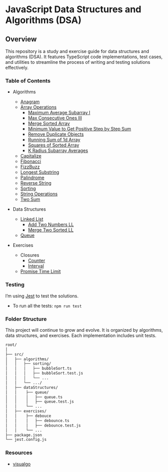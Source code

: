 # JavaScript Data Structures and Algorithms (DSA)

## Overview

This repository is a study and exercise guide for data structures and algorithms (DSA). It features TypeScript code implementations, test cases, and utilities to streamline the process of writing and testing solutions effectively.

### Table of Contents

- Algorithms
  - [Anagram](/src/algorithms/anagram)
  - [Array Operations](/src/algorithms/arraysOperations/)
    - [Maximum Average Subarray I](/src/algorithms/maximumAverageSubarray)
    - [Max Consecutive Ones III](/src/algorithms/maxConsecutiveOnes/)
    - [Merge Sorted Array](/src/algorithms/arraysOperations/mergeSortedArray/)
    - [Minimum Value to Get Positive Step by Step Sum](/src/algorithms/minimumValueToGetPositiveStepByStepSum/)
    - [Remove Duplicate Objects](/src/algorithms/arraysOperations/removeDuplicateObjects/)
    - [Running Sum of 1d Array](/src/algorithms/runningSumOf1dArray/)
    - [Squares of Sorted Array](/src/algorithms/squaresOfSortedArray/)
    - [K Radius Subarray Averages](/src/algorithms/kRadiusSubarrayAverages/)
  - [Capitalize](/src/algorithms/capitalize/)
  - [Fibonacci](/src/algorithms/fibonacci)
  - [FizzBuzz](/src/algorithms/fizzBuzz/)
  - [Longest Substring](/src/algorithms/longestSubstring)
  - [Palindrome](/src/algorithms/palindrome)
  - [Reverse String](/src/algorithms/reverseString)
  - [Sorting](/src/algorithms/sorting/)
  - [String Operations](/src/algorithms/stringOperations/)
  - [Two Sum](/src/algorithms/twoSum)

- Data Structures
  - [Linked List](/src/dataStructures/linkedList)
    - [Add Two Numbers LL](/src/dataStructures/linkedList/addTwoNumbers/)
    - [Merge Two Sorted LL](/src/dataStructures/linkedList//mergeTwoSortedLinkedLists/)
  - [Queue](/src/dataStructures/queue/)

- Exercises
  - Closures
    - [Counter](/src/exercises/closures/counter/)
    - [Interval](/src/exercises/closures/interval/)
  - [Promise Time Limit](/src/exercises/promiseTimeLimit)  

### Testing

I’m using [Jest](https://jestjs.io/) to test the solutions.

- To run all the tests: `npm run test`

### Folder Structure

This project will continue to grow and evolve. It is organized by algorithms, data structures, and exercises. Each implementation includes unit tests.


```bash
root/
│
├── src/
│   ├── algorithms/
│   │   ├── sorting/
│   │   │   ├── bubbleSort.ts
│   │   │   ├── bubbleSort.test.js
│   │   │   └── ...
│   │   └── .../
│   ├── dataStructures/
│   │    ├── queue/
│   │    │   ├── queue.ts
│   │    │   ├── queue.test.js
│   │    └── ...
│   ├── exercises/
│   │    ├── debouce
│   │    │   ├── debounce.ts
│   │    │   ├── debounce.test.js
│   │    └── ...
├── package.json
└── jest.config.js
```

### Resources

- [visualgo](https://visualgo.net/en)
